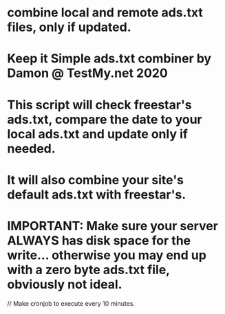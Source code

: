 # combine local and remote ads.txt files, only if updated.

# Keep it Simple ads.txt combiner by Damon @ TestMy.net 2020

# This script will check freestar's ads.txt, compare the date to your local ads.txt and update only if needed.
# It will also combine your site's default ads.txt with freestar's.  
# IMPORTANT: Make sure your server ALWAYS has disk space for the write... otherwise you may end up with a zero byte ads.txt file, obviously not ideal.


// Make cronjob to execute every 10 minutes. 
